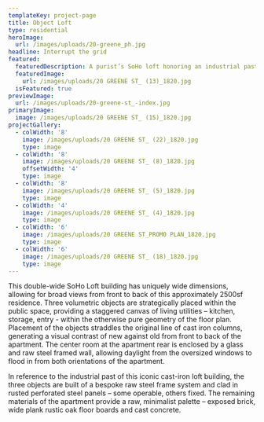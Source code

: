 ```yaml
---
templateKey: project-page
title: Object Loft
type: residential
heroImage:
  url: /images/uploads/20-greene_ph.jpg
headline: Interrupt the grid
featured:
  featuredDescription: A purist’s SoHo loft honoring an industrial past
  featuredImage:
    url: /images/uploads/20 GREENE ST_ (13)_1820.jpg
  isFeatured: true
previewImage:
  url: /images/uploads/20-greene-st_-index.jpg
primaryImage:
  image: /images/uploads/20 GREENE ST_ (15)_1820.jpg
projectGallery:
  - colWidth: '8'
    image: /images/uploads/20 GREENE ST_ (22)_1820.jpg
    type: image
  - colWidth: '8'
    image: /images/uploads/20 GREENE ST_ (8)_1820.jpg
    offsetWidth: '4'
    type: image
  - colWidth: '8'
    image: /images/uploads/20 GREENE ST_ (5)_1820.jpg
    type: image
  - colWidth: '4'
    image: /images/uploads/20 GREENE ST_ (4)_1820.jpg
    type: image
  - colWidth: '6'
    image: /images/uploads/20 GREENE ST_PROMO PLAN_1820.jpg
    type: image
  - colWidth: '6'
    image: /images/uploads/20 GREENE ST_ (18)_1820.jpg
    type: image
---
```

This double-wide SoHo Loft building has uniquely wide
 dimensions, allowing for broad views from front to back of
 this approximately 2500sf residence. Three volumetric objects
 are strategically placed within the public space, providing
 a staggered canvas of living utilities – kitchen, storage,
 entry - within the otherwise pure geometry of the floor plan.
 Placement of the objects straddles the original line of cast
 iron columns, generating a visual contrast of new against old
 from front to back of the apartment. The center room at the
 apartment rear is enclosed by a glass and raw steel framed
 wall, allowing daylight from the oversized windows to flood in
 from both orientations of the apartment.
 

In reference to the industrial past of this iconic cast-iron loft
 building, the three objects are built of a bespoke raw steel
 frame system and clad in rusted perforated steel panels –
 some operable, others fixed. The remaining materials of the
 apartment provide a raw, minimalist palette – exposed brick,
 wide plank rustic oak floor boards and cast concrete.
